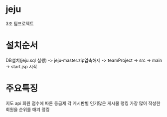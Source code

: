 # jeju
3조 팀프로젝트

# 설치순서
DB설치(jeju.sql 실행) -> jeju-master.zip압축해제 -> teamProject -> src -> main -> start.jsp 시작
# 주요특징 
지도 api
회원 점수에 따른 등급제
각 게시판별 인기많은 게시물 랭킹
가장 많이 작성한 회원을 순위를 매겨 랭킹
